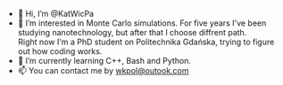 - 👋 Hi, I’m @KatWicPa
- 👀 I’m interested in Monte Carlo simulations. For five years I've been studying nanotechnology, but after that I choose diffrent path. <br>
      Right now I'm a PhD student on Politechnika Gdańska, trying to figure out how coding works.  
- 🌱 I’m currently learning C++, Bash and Python.
- 📫 You can contact me by wkpol@outook.com 


